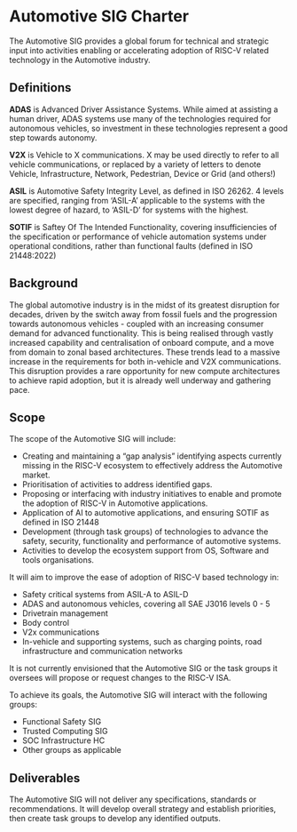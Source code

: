 # Automotive SIG Charter
The Automotive SIG provides a global forum for technical and strategic input into activities enabling or accelerating adoption of RISC-V related technology in the Automotive industry.

## Definitions

**ADAS** is Advanced Driver Assistance Systems. While aimed at assisting a human driver, ADAS systems use many of the technologies required for autonomous vehicles, so investment in these technologies represent a good step towards autonomy.

**V2X** is Vehicle to X communications. X may be used directly to refer to all vehicle communications, or replaced by a variety of letters to denote Vehicle, Infrastructure, Network, Pedestrian, Device or Grid (and others!)

**ASIL** is Automotive Safety Integrity Level, as defined in ISO 26262. 4 levels are specified, ranging from ‘ASIL-A’ applicable to the systems with the lowest degree of hazard, to ‘ASIL-D’ for systems with the highest.

**SOTIF** is Saftey Of The Intended Functionality, covering insufficiencies of the specification or performance of vehicle automation systems under operational conditions, rather than functional faults (defined in ISO 21448:2022)

## Background

The global automotive industry is in the midst of its greatest disruption for decades, driven by the switch away from fossil fuels and the progression towards autonomous vehicles - coupled with an increasing consumer demand for advanced functionality. This is being realised through vastly increased capability and centralisation of onboard compute, and a move from domain to zonal based architectures. These trends lead to a massive increase in the requirements for both in-vehicle and V2X communications. This disruption provides a rare opportunity for new compute architectures to achieve rapid adoption, but it is already well underway and gathering pace.

## Scope

The scope of the Automotive SIG will include:

- Creating and maintaining a “gap analysis” identifying aspects currently missing in the RISC-V ecosystem to effectively address the Automotive market. 
- Prioritisation of activities to address identified gaps.
- Proposing or interfacing with industry initiatives to enable and promote the adoption of RISC-V in Automotive applications.
- Application of AI to automotive applications, and ensuring SOTIF as defined in ISO 21448
- Development (through task groups) of technologies to advance the safety, security, functionality and performance of automotive systems.
- Activities to develop the ecosystem support from OS, Software and tools organisations.

It will aim to improve the ease of adoption of RISC-V based technology in:

- Safety critical systems from ASIL-A to ASIL-D
- ADAS and autonomous vehicles, covering all SAE J3016 levels 0 - 5
- Drivetrain management
- Body control
- V2x communications
- In-vehicle and supporting systems, such as charging points, road infrastructure and communication networks

It is not currently envisioned that the Automotive SIG or the task groups it oversees will propose or request changes to the RISC-V ISA.

To achieve its goals, the Automotive SIG will interact with the following groups:
- Functional Safety SIG
- Trusted Computing SIG
- SOC Infrastructure HC
- Other groups as applicable
 
## Deliverables

The Automotive SIG will not deliver any specifications, standards or recommendations. It will develop overall strategy and establish priorities, then create task groups to develop any identified outputs.
